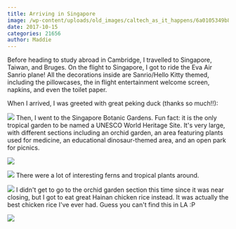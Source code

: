 ```yaml
---
title: Arriving in Singapore
image: /wp-content/uploads/old_images/caltech_as_it_happens/6a0105349b8251970b01b8d2b371e2970c.jpg
date: 2017-10-15
categories: 21656
author: Maddie
---
```


Before heading to study abroad in Cambridge, I travelled to Singapore, Taiwan, and Bruges. On the flight to Singapore, I got to ride the Eva Air Sanrio plane! All the decorations inside are Sanrio/Hello Kitty themed, including the pillowcases, the in flight entertainment welcome screen, napkins, and even the toilet paper.

When I arrived, I was greeted with great peking duck (thanks so much!!):


![](/old_images/caltech_as_it_happens/6a0105349b8251970b01b8d2b29523970c.jpg)
Then, I went to the Singapore Botanic Gardens. Fun fact: it is the only tropical garden to be named a UNESCO World Heritage Site. It's very large, with different sections including an orchid garden, an area featuring plants used for medicine, an educational dinosaur-themed area, and an open park for picnics.


![](/old_images/caltech_as_it_happens/6a0105349b8251970b01b8d2b295a2970c.jpg)

![](/old_images/caltech_as_it_happens/6a0105349b8251970b01bb09cb4ed8970d.jpg)
There were a lot of interesting ferns and tropical plants around.


![](/old_images/6a01b8d28f2857970c01b7c9285ffd970b-pi.jpg)
I didn't get to go to the orchid garden section this time since it was near closing, but I got to eat great Hainan chicken rice instead. It was actually the best chicken rice I've ever had. Guess you can't find this in LA :P


![](/old_images/caltech_as_it_happens/6a0105349b8251970b01b7c92860a1970b.jpg)
